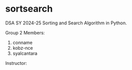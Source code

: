 # sortsearch
DSA SY 2024-25 Sorting and Search Algorithm in Python.

Group 2 Members:
1. conname
2. kobz-nce
3. syalcantara

Instructor: 
